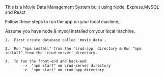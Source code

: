 This is a Movie Data Management System built using Node, Express,MySQL and React

Follow these steps to run the app on your local machine,

Assume you have node & mysql installed on your local machine.

    1.  First create database called 'movie_data'.

    2.  Run "npm install" from the 'crud-app' directory & Run "npm install" from the 'crud-server' directory.

    3.  To run the front-end and back-end
            ->  "npm start" on crud-server directory
            ->  "npm start" on crud-app directory

